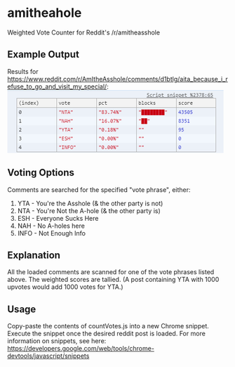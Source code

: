 # amitheahole
Weighted Vote Counter for Reddit's /r/amitheasshole

## Example Output

Results for https://www.reddit.com/r/AmItheAsshole/comments/d1btlg/aita_because_i_refuse_to_go_and_visit_my_special/:
![Screenshot](/example.png "Screenshot")

## Voting Options

Comments are searched for the specified "vote phrase", either:
1. YTA - You're the Asshole (& the other party is not)
2. NTA - You're Not the A-hole (& the other party is)
3. ESH - Everyone Sucks Here
4. NAH - No A-holes here
5. INFO - Not Enough Info

## Explanation

All the loaded comments are scanned for one of the vote phrases listed above. The weighted scores are tallied. (A post containing YTA with 1000 upvotes would add 1000 votes for YTA.)

## Usage

Copy-paste the contents of countVotes.js into a new Chrome snippet. Execute the snippet once the desired reddit post is loaded.
For more information on snippets, see here: https://developers.google.com/web/tools/chrome-devtools/javascript/snippets
